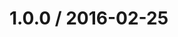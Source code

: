 <!--remark setext-->

<!--lint disable no-multiple-toplevel-headings-->

1.0.0 / 2016-02-25
==================
